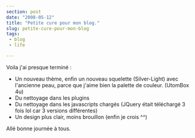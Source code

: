 ```yaml
---
section: post
date: "2008-05-12"
title: "Petite cure pour mon blog."
slug: petite-cure-pour-mon-blog
tags:
 - blog
 - life

---
```


Voila j'ai presque terminé :


  * Un nouveau thème, enfin un nouveau squelette (Silver-Light) avec l'ancienne peau, parce que j'aime bien la palette de couleur. (UtomBox 4u)
  * Du nettoyage dans les plugins
  * Du nettoyage dans les javascripts chargés (JQuery était téléchargé 3 fois lol car 3 versions différentes)
  * Un design plus clair, moins brouillon (enfin je crois ^^)

Allé bonne journée à tous.
